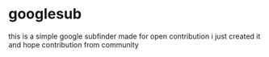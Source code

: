 # googlesub
this is a simple google subfinder made for open contribution i just created it and hope contribution from community
